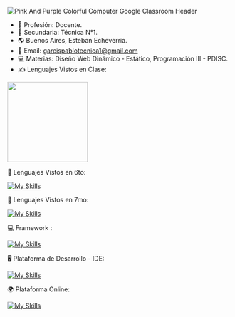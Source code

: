 
![Pink And Purple Colorful Computer Google Classroom Header](https://github.com/user-attachments/assets/b9fcb162-bad8-44dd-950a-f28923206f53)


- &#129333; Profesión: Docente.
- &#127979; Secundaria: Técnica N°1.
- &#127758; Buenos Aires, Esteban Echeverria.
- &#128231; Email: gareispablotecnica1@gmail.com
- &#128187; Materias: Diseño Web Dinámico - Estático, Programación III - PDISC.
- &#9997; Lenguajes Vistos en Clase:


<img height="180em" src="https://github-readme-stats-eight-theta.vercel.app/api/top-langs/?username=gareispablotecnica&layout=compact&langs_count=8&theme=algolia"/>



📕 Lenguajes Vistos en 6to:

[![My Skills](https://skillicons.dev/icons?i=js,html,css,java,cs,sass,php,mysql,arduino)](https://skillicons.dev)

📘 Lenguajes Vistos en 7mo:

[![My Skills](https://skillicons.dev/icons?i=js,html,css,py,sqlite)](https://skillicons.dev)

💻 Framework :

[![My Skills](https://skillicons.dev/icons?i=bootstrap,django)](https://skillicons.dev)

🖥 Plataforma de Desarrollo  - IDE:

[![My Skills](https://skillicons.dev/icons?i=git,vscode,visualstudio,dotnet)](https://skillicons.dev)


🌍 Plataforma Online:

[![My Skills](https://skillicons.dev/icons?i=github,linkedin)](https://skillicons.dev)



